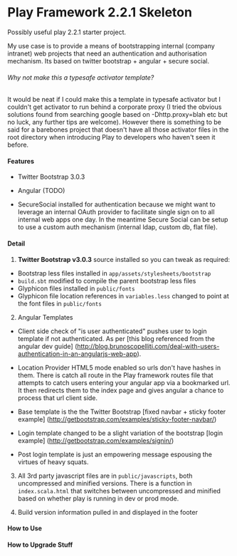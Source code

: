 Play Framework 2.2.1 Skeleton
=============================

Possibly useful play 2.2.1 starter project. 

My use case is to provide a means of bootstrapping internal (company intranet) web projects that need 
an authentication and authorisation mechanism. Its based on twitter bootstrap + angular + secure social. 


###### Why not make this a typesafe activator template?

It would be neat if I could make this a template in typesafe activator but I couldn't get activator to 
run behind a corporate proxy (I tried the obvious solutions found from searching google based on 
-Dhttp.proxy=blah etc but no luck, any further tips are welcome). However there is something to be said for a 
barebones project that doesn't have all those activator files in the root directory when introducing
Play to developers who haven't seen it before.  



#### Features

* Twitter Bootstrap 3.0.3

* Angular (TODO)

* SecureSocial installed for authentication because we might want to leverage an internal OAuth provider to facilitate
single sign on to all internal web apps one day. In the meantime Secure Social can be setup to use a custom 
auth mechanism (internal ldap, custom db, flat file). 



#### Detail

1. **Twitter Bootstrap v3.0.3** source installed so you can tweak as required:
  * Bootstrap less files installed in `app/assets/stylesheets/bootstrap`
  * `build.sbt` modified to compile the parent bootstrap less files
  * Glyphicon files installed in `public/fonts`
  * Glyphicon file location references in `variables.less` changed to point at the font files in `public/fonts`
  
2. Angular Templates

  * Client side check of "is user authenticated" pushes user to login template if not authenticated. As per 
  [this blog referenced from the angular dev guide]
  (http://blog.brunoscopelliti.com/deal-with-users-authentication-in-an-angularjs-web-app).
  
  * Location Provider HTML5 mode enabled so urls don't have hashes in them. There is catch all route in the 
  Play framework routes file that attempts to catch users entering your angular app via a bookmarked url. It
  then redirects them to the index page and gives angular a chance to process that url client side. 

  * Base template is the the Twitter Bootstrap [fixed navbar + sticky footer example]
  (http://getbootstrap.com/examples/sticky-footer-navbar/) 

  * Login template changed to be a slight variation of the bootstrap [login example]
  (http://getbootstrap.com/examples/signin/)
  
  * Post login template is just an empowering message espousing the virtues of heavy squats. 
  
3. All 3rd party javascript files are in `public/javascripts`, both uncompressed and 
minified versions. There is a function in `index.scala.html` that switches between uncompressed and 
minified based on whether play is running in dev or prod mode. 

4. Build version information pulled in and displayed in the footer


 
#### How to Use



#### How to Upgrade Stuff


